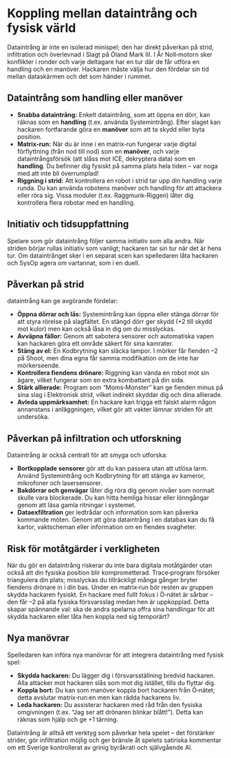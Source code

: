 # Koppling mellan dataintrång och fysisk värld

Dataintrång är inte en isolerad minispel; den har direkt påverkan på strid, infiltration och överlevnad i Slagt på Öland Mark III. I År Noll‑motorn sker konflikter i ronder och varje deltagare har en tur där de får utföra en handling och en manöver. Hackaren måste välja hur den fördelar sin tid mellan dataskärmen och det som händer i rummet.

## Dataintrång som handling eller manöver

* **Snabba dataintrång:** Enkelt dataintrång, som att öppna en dörr, kan räknas som en **handling** (t.ex. använda Systemintrång). Efter slaget kan hackaren fortfarande göra en **manöver** som att ta skydd eller byta position.  
* **Matrix‑run:** När du är inne i en matrix‑run fungerar varje digital förflyttning (från nod till nod) som en **manöver**, och varje dataintrångsförsök (att slåss mot ICE, dekryptera data) som en **handling**. Du befinner dig fysiskt på samma plats hela tiden – var noga med att inte bli överrumplad!  
* **Riggning i strid:** Att kontrollera en robot i strid tar upp din handling varje runda. Du kan använda robotens manöver och handling för att attackera eller röra sig. Vissa moduler (t.ex. Raggmunk‑Riggen) låter dig kontrollera flera robotar med en handling.

## Initiativ och tidsuppfattning

Spelare som gör dataintrång följer samma initiativ som alla andra. När striden börjar rullas initiativ som vanligt; hackaren tar sin tur när det är hens tur. Om dataintrånget sker i en separat scen kan spelledaren låta hackaren och SysOp agera om vartannat, som i en duell.

## Påverkan på strid

dataintrång kan ge avgörande fördelar:

* **Öppna dörrar och lås:** Systemintrång kan öppna eller stänga dörrar för att styra rörelse på slagfältet. En stängd dörr ger skydd (+2 till skydd mot kulor) men kan också låsa in dig om du misslyckas.  
* **Avväpna fällor:** Genom att sabotera sensorer och automatiska vapen kan hackaren göra ett område säkert för sina kamrater.  
* **Stäng av el:** En Kodbrytning kan släcka lampor. I mörker får fienden –2 på Shoot, men dina egna får samma modifikation om de inte har mörkerseende.  
* **Kontrollera fiendens drönare:** Riggning kan vända en robot mot sin ägare, vilket fungerar som en extra kombattant på din sida.  
* **Stärk allierade:** Program som “Moms‑Monster” kan ge fienden minus på sina slag i Elektronisk strid, vilket indirekt skyddar dig och dina allierade.  
* **Avleda uppmärksamhet:** En hackare kan trigga ett falskt alarm någon annanstans i anläggningen, vilket gör att vakter lämnar striden för att undersöka.

## Påverkan på infiltration och utforskning

Dataintrång är också centralt för att smyga och utforska:

* **Bortkopplade sensorer** gör att du kan passera utan att utlösa larm. Använd Systemintrång och Kodbrytning för att stänga av kameror, mikrofoner och lasersensorer.  
* **Bakdörrar och genvägar** låter dig röra dig genom nivåer som normalt skulle vara blockerade. Du kan hitta hemliga hissar eller lönngångar genom att läsa gamla ritningar i systemet.  
* **Dataexfiltration** ger ledtrådar och information som kan påverka kommande möten. Genom att göra dataintrång i en databas kan du få kartor, vaktscheman eller information om en fiendes svagheter.

## Risk för motåtgärder i verkligheten

När du gör en dataintrång riskerar du inte bara digitala motåtgärder utan också att din fysiska position blir komprometterad. Trace‑program försöker triangulera din plats; misslyckas du tillräckligt många gånger bryter fiendens drönare in i din bas. Under en matrix‑run bör resten av gruppen skydda hackaren fysiskt. En hackare med fullt fokus i Ö‑nätet är sårbar – den får –2 på alla fysiska försvarsslag medan hen är uppkopplad. Detta skapar spännande val: ska de andra spelarna offra sina handlingar för att skydda hackaren eller låta hen koppla ned sig temporärt?

## Nya manövrar

Spelledaren kan införa nya manövrar för att integrera dataintrång med fysisk spel:

* **Skydda hackaren:** Du lägger dig i försvarsställning bredvid hackaren. Alla attacker mot hackaren slås som mot dig istället, tills du flyttar dig.  
* **Koppla bort:** Du kan som manöver koppla bort hackaren från Ö‑nätet; detta avslutar matrix‑run:en men kan rädda hackarens liv.  
* **Leda hackaren:** Du assisterar hackaren med råd från den fysiska omgivningen (t.ex. “Jag ser att drönaren blinkar blått!”). Detta kan räknas som hjälp och ge +1 tärning.

Dataintrång är alltså ett verktyg som påverkar hela spelet – det förstärker strider, gör infiltration möjlig och ger bränsle åt spelets satiriska kommentar om ett Sverige kontrollerat av grinig byråkrati och självgående AI.